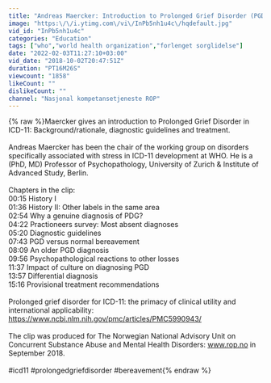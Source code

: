 ```yaml
---
title: "Andreas Maercker: Introduction to Prolonged Grief Disorder (PGD, ICD-11)"
image: "https:\/\/i.ytimg.com\/vi\/InPb5nh1u4c\/hqdefault.jpg"
vid_id: "InPb5nh1u4c"
categories: "Education"
tags: ["who","world health organization","forlenget sorglidelse"]
date: "2022-02-03T11:27:10+03:00"
vid_date: "2018-10-02T20:47:51Z"
duration: "PT16M26S"
viewcount: "1858"
likeCount: ""
dislikeCount: ""
channel: "Nasjonal kompetansetjeneste ROP"
---
```

{% raw %}Maercker gives an introduction to Prolonged Grief Disorder in ICD-11: Background/rationale, diagnostic guidelines and treatment.<br /><br />Andreas Maercker has been the chair of the working group on disorders specifically associated with stress in ICD-11 development at WHO. He is a (PhD, MD) Professor of Psychopathology, University of Zurich &amp; Institute of Advanced Study, Berlin.<br /><br />Chapters in the clip:<br />00:15 History I<br />01:36 History II: Other labels in the same area<br />02:54 Why a genuine diagnosis of PDG?<br />04:22 Practioneers survey: Most absent diagnoses<br />05:20 Diagnostic guidelines<br />07:43 PGD versus normal bereavement<br />08:09 An older PGD diagnosis<br />09:56 Psychopathological reactions to other losses<br />11:37 Impact of culture on diagnosing PGD<br />13:57 Differential diagnosis<br />15:16 Provisional treatment recommendations<br /><br />Prolonged grief disorder for ICD-11: the primacy of clinical utility and international applicability: <a rel="nofollow" target="blank" href="https://www.ncbi.nlm.nih.gov/pmc/articles/PMC5990943/">https://www.ncbi.nlm.nih.gov/pmc/articles/PMC5990943/</a><br /><br />The clip was produced for The Norwegian National Advisory Unit on Concurrent Substance Abuse and Mental Health Disorders: www.rop.no in September 2018.<br /><br />#icd11 #prolongedgriefdisorder #bereavement{% endraw %}

